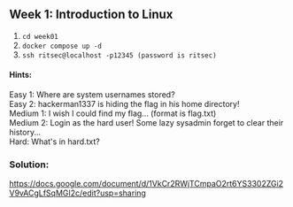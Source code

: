 ## Week 1: Introduction to Linux
1. `cd week01`
2. `docker compose up -d`
3. `ssh ritsec@localhost -p12345 (password is ritsec)`

#### Hints:
Easy 1: Where are system usernames stored?\
Easy 2: hackerman1337 is hiding the flag in his home directory!\
Medium 1: I wish I could find my flag... (format is flag.txt)\
Medium 2: Login as the hard user! Some lazy sysadmin forget to clear their history...\
Hard: What's in hard.txt?

### Solution:
https://docs.google.com/document/d/1VkCr2RWjTCmpaO2rt6YS3302ZGi2V9vACgLfSqMGI2c/edit?usp=sharing
